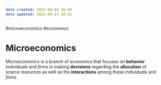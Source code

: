 ```yaml
---
date created: 2022-04-03 16:04
date updated: 2022-04-17 16:53
---
```


#microeconomics #economics
# Microeconomics

Microeconomics is a branch of economics that focuses on **behavior** _individuals_ and _firms_ in making **decisions** regarding the **allocation** of scarce resources as well as the **interactions** among these _individuals_ and _firms_.
